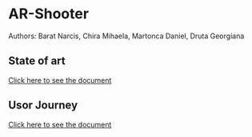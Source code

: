 # AR-Shooter

Authors: Barat Narcis,
         Chira Mihaela,
         Martonca Daniel,
         Druta Georgiana
         
         
## State of art

[Click here to see the document](https://docs.google.com/document/d/1vRmvm04_QVh7Q0o4KMeFr8frOOfni-H3VZka4V14u3M/edit#heading=h.nhtcz9djp0h)

## Usor Journey

[Click here to see the document](https://docs.google.com/document/d/1zdyeg-StRPVLImDI4eAx6TTi3J0P0TERRTIeq18LZfs/edit)
